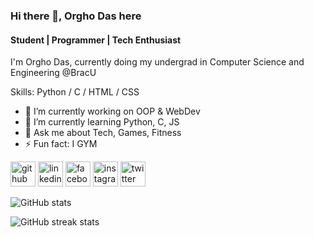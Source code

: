 ### Hi there 👋, Orgho Das here
#### Student | Programmer | Tech Enthusiast
I'm Orgho Das, currently doing my undergrad in Computer Science and Engineering @BracU

Skills: Python / C / HTML / CSS

- 🔭 I’m currently working on OOP & WebDev 
- 🌱 I’m currently learning Python, C, JS 
- 💬 Ask me about Tech, Games, Fitness 
- ⚡ Fun fact: I GYM  


[<img src='https://cdn.jsdelivr.net/npm/simple-icons@3.0.1/icons/github.svg' alt='github' height='40'>](https://github.com/orghoDas)  [<img src='https://cdn.jsdelivr.net/npm/simple-icons@3.0.1/icons/linkedin.svg' alt='linkedin' height='40'>](https://www.linkedin.com/in/orgho-das-5b9075276//)  [<img src='https://cdn.jsdelivr.net/npm/simple-icons@3.0.1/icons/facebook.svg' alt='facebook' height='40'>](https://www.facebook.com/om3n.io)  [<img src='https://cdn.jsdelivr.net/npm/simple-icons@3.0.1/icons/instagram.svg' alt='instagram' height='40'>](https://www.instagram.com/_om.3n._//)  [<img src='https://cdn.jsdelivr.net/npm/simple-icons@3.0.1/icons/twitter.svg' alt='twitter' height='40'>](https://twitter.com/SlaashM)  

![GitHub stats](https://github-readme-stats.vercel.app/api?username=orghoDas&show_icons=true)  

![GitHub streak stats](https://streak-stats.demolab.com/?user=orghoDas)  

